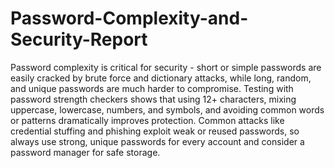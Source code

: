 # Password-Complexity-and-Security-Report
Password complexity is critical for security - short or simple passwords are easily cracked by brute force and dictionary attacks, while long, random, and unique passwords are much harder to compromise. Testing with password strength checkers shows that using 12+ characters, mixing uppercase, lowercase, numbers, and symbols, and avoiding common words or patterns dramatically improves protection. Common attacks like credential stuffing and phishing exploit weak or reused passwords, so always use strong, unique passwords for every account and consider a password manager for safe storage.
